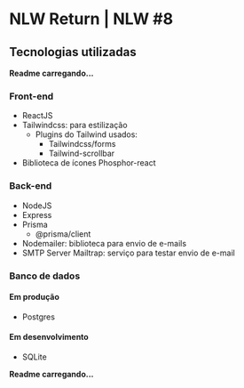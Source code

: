 # NLW Return | NLW #8

## Tecnologias utilizadas

**Readme carregando...**

### Front-end
- ReactJS 
- Tailwindcss: para estilização
  - Plugins do Tailwind usados: 
    - Tailwindcss/forms
    - Tailwind-scrollbar
- Biblioteca de ícones Phosphor-react

### Back-end
- NodeJS
- Express
- Prisma
  - @prisma/client
- Nodemailer: biblioteca para envio de e-mails
- SMTP Server Mailtrap: serviço para testar envio de e-mail

### Banco de dados

#### Em produção
- Postgres

#### Em desenvolvimento
- SQLite


**Readme carregando...**
